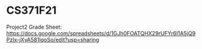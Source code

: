 # CS371F21
Project2 Grade Sheet: https://docs.google.com/spreadsheets/d/1GJh0FOATQHX29rUFYr6I1A5jQ9PzIx-jXyA581lqoSo/edit?usp=sharing
